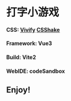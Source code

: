 # 打字小游戏

#### CSS: [Vivify](http://vivify.mkcreative.cz/) [CSShake](https://elrumordelaluz.github.io/csshake/)

#### Framework: Vue3

#### Build: Vite2 

#### WebIDE: codeSandbox

## Enjoy!

